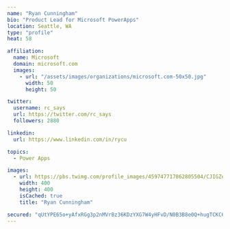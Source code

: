 ```yaml
---
name: "Ryan Cunningham"
bio: "Product Lead for Microsoft PowerApps"
location: Seattle, WA
type: "profile"
heat: 58

affiliation:
  name: Microsoft
  domain: microsoft.com
  images:
    - url: "/assets/images/organizations/microsoft.com-50x50.jpg"
      width: 50
      height: 50

twitter:
  username: rc_says
  url: https://twitter.com/rc_says
  followers: 2880

linkedin:
  url: https://www.linkedin.com/in/rycu

topics:
  - Power Apps

images:
  - url: https://pbs.twimg.com/profile_images/459747717862805504/CJIGZejd_400x400.png
    width: 400
    height: 400
    isCached: true
    title: "Ryan Cunningham"

secured: "qUtYPE65o+yAfxRGg3p2nMVrBz36KDzYXG7W4yHFvD/N0B3B8e0Q+hugTCKC6k9E0V/u8pw79m7f+X9oAQ3TNOkALdWXKQHLfjY8Qkced05AuuaZ98qeEAs3fVxf0oaku8n5TrLWTSPSAnOGHnepGLPyVOhLu6zo/G/SfnQzEnWihnDDNDW1WjzEPucY5NWkxtutwiNu4ZEdBiW/B+aapb01AXdJWBh65VqgmByuD/LX5L7kctOOzZs8l7rYwyzvYADGTHa0M/aQQk4D3ifprtFScjHFfXAXQe1vT8V1eUOibcsYkZMFlQ3QEB9OBxebZobAAjk6kkKXnZVNa4Y62lopHwZJVnPjbziiAVmiCTdD6ULH0uzRbMXObk1zA8Cyl7P6a3S4mTwZJDLomhQ3MIZwRjB0jnFSaUKGWmly+O8=;KHAtmzEg+OW9Fnzn2dfOYw=="
---
```


